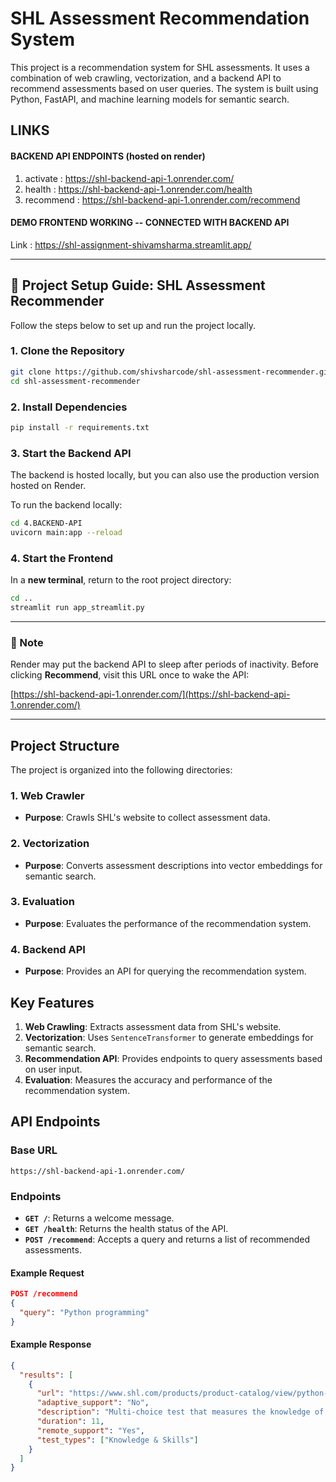 # SHL Assessment Recommendation System

This project is a recommendation system for SHL assessments. It uses a combination of web crawling, vectorization, and a backend API to recommend assessments based on user queries. The system is built using Python, FastAPI, and machine learning models for semantic search.


## LINKS


#### BACKEND API ENDPOINTS  (hosted on render)
1. activate : https://shl-backend-api-1.onrender.com/
2. health : https://shl-backend-api-1.onrender.com/health
3. recommend : https://shl-backend-api-1.onrender.com/recommend

#### DEMO FRONTEND WORKING -- CONNECTED WITH BACKEND API
Link : https://shl-assignment-shivamsharma.streamlit.app/

<!-- 
## GUIDE THROUGH THE PROJECT
1. git clone https://github.com/shivsharcode/shl-assessment-recommender.git
2. cd shl-assessment-recommender
3. Install dependencies: pip install requirements.txt
4. Activate Backend (locally hosted here, but the api link hosted on render is also given)
5. cd 4.BACKEND-API
6. uvicorn main:app --reload
7. Open a new terminal in the shl-assessment-recommender folder
8. Start Frontend
9. streamlit run app_streamlit.py
 -->

---

## 🚀 Project Setup Guide: SHL Assessment Recommender

Follow the steps below to set up and run the project locally.

### 1. Clone the Repository

```bash
git clone https://github.com/shivsharcode/shl-assessment-recommender.git
cd shl-assessment-recommender
```

### 2. Install Dependencies

```bash
pip install -r requirements.txt
```

### 3. Start the Backend API

The backend is hosted locally, but you can also use the production version hosted on Render.

To run the backend locally:

```bash
cd 4.BACKEND-API
uvicorn main:app --reload
```

### 4. Start the Frontend

In a **new terminal**, return to the root project directory:

```bash
cd ..
streamlit run app_streamlit.py
```

---

### 🔗 Note

Render may put the backend API to sleep after periods of inactivity.
Before clicking **Recommend**, visit this URL once to wake the API:

[https://shl-backend-api-1.onrender.com/](https://shl-backend-api-1.onrender.com/)

---




## Project Structure

The project is organized into the following directories:

### 1. Web Crawler
- **Purpose**: Crawls SHL's website to collect assessment data.
<!-- - **Key File**: `shl_assessments_complete.json`
  - Contains details of assessments such as name, URL, description, duration, and test types. -->

### 2. Vectorization
- **Purpose**: Converts assessment descriptions into vector embeddings for semantic search.
<!-- - **Key Files**:
  - `shl_assessments_complete.json`: Input data for vectorization.
  - `shl_index_metadata.json`: Metadata for the vectorized index.
  - `shl_index.faiss`: FAISS index for fast similarity search. -->

### 3. Evaluation
- **Purpose**: Evaluates the performance of the recommendation system.
<!-- - **Key Files**:
  - `shl_assessments_complete.json`: Assessment data for evaluation.
  - `shl_index_metadata.json`: Metadata for evaluation. -->

### 4. Backend API
- **Purpose**: Provides an API for querying the recommendation system.
<!-- - **Key Files**:
  - `main.py`: FastAPI application that handles requests and returns recommendations.
  - `shl_index_metadata.json`: Metadata used by the API. -->


## Key Features

1. **Web Crawling**: Extracts assessment data from SHL's website.
2. **Vectorization**: Uses `SentenceTransformer` to generate embeddings for semantic search.
3. **Recommendation API**: Provides endpoints to query assessments based on user input.
4. **Evaluation**: Measures the accuracy and performance of the recommendation system.

## API Endpoints

### Base URL
`https://shl-backend-api-1.onrender.com/`

### Endpoints
- **`GET /`**: Returns a welcome message.
- **`GET /health`**: Returns the health status of the API.
- **`POST /recommend`**: Accepts a query and returns a list of recommended assessments.

#### Example Request
```json
POST /recommend
{
  "query": "Python programming"
}
```
#### Example Response
```json
{
  "results": [
    {
      "url": "https://www.shl.com/products/product-catalog/view/python-new/",
      "adaptive_support": "No",
      "description": "Multi-choice test that measures the knowledge of Python programming, databases, modules and library.",
      "duration": 11,
      "remote_support": "Yes",
      "test_types": ["Knowledge & Skills"]
    }
  ]
}
```



